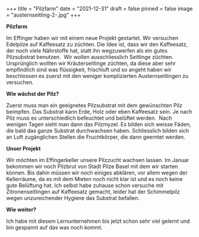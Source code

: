 +++
title = "Pilzfarm"
date = "2021-12-31"
draft = false
pinned = false
image = "austernseitling-2-.jpg"
+++
<!--StartFragment-->

**Pilzfarm**

Im Effinger haben wir mit einem neue Projekt gestartet.                                                                                          Wir versuchen Edelpilze auf Kaffeesatz zu züchten. Die Idee ist, dass wir den Kaffeesatz, der noch viele Nährstoffe hat, statt ihn wegzuwerfen als ein gutes Pilzsubstrat benutzen.                                                                               Wir wollen ausschliesslich Seitlinge züchten. Ursprünglich wollten wir Kräuterseitlinge züchten, da diese aber sehr empfindlich sind was flüssigkeit, frischluft und so angeht haben wir beschlossen es zuerst mit den weniger komplizierten Austernseitlingen zu versuchen. 



**Wie wächst der Pilz?**

Zuerst muss man ein geeignetes Pilzsubstrat mit dem gewünschten Pilz beimpfen. Das Substrat kann Erde, Holz oder eben Kaffeesatz sein.                                                                                                                                           Je nach Pilz muss es unterschiedlich befeuchtet und belüftet werden.                                                                  Nach wenigen Tagen sieht man dann das Pilzmyzel. Es bilden sich weisse Fäden, die bald das ganze Substrat durchwachsen haben.                                                                                                                                    Schliesslich bilden sich an Luft zugänglichen Stellen die Fruchtkörper, die dann geerntet werden.



**Unser Projekt**

Wir möchten im Effingerkeller unsere Pilzzucht wachsen lassen.                                                                               Im Januar bekommen wir noch Pilzbrut von Stadt Pilze Basel mit dem wir starten können.                                     Bis dahin müssen wir noch einiges abklären, vor allem wegen der Kellerräume, da es mit dem Mieten noch nicht klar ist und es noch keine gute Belüftung hat.                                                                                                           Ich selbst habe zuhause schon versuche mit Zitronenseitlingen auf Kaffeesatz gemacht, leider hat der Schimmelpilz wegen unzureichender Hygiene das Substrat befallen.



**Wie weiter?**

Ich habe mit diesem Lernunternehmen bis jetzt schon sehr viel gelernt und bin gespannt auf das was noch kommt.

<!--EndFragment-->
